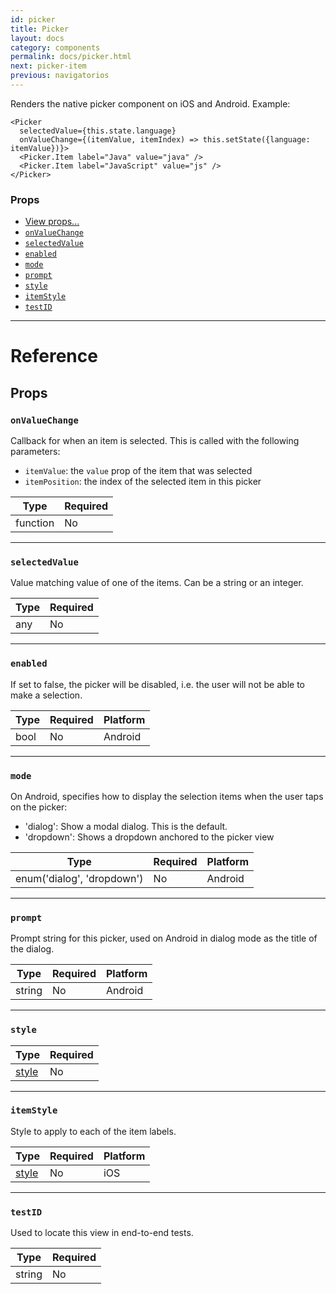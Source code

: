 ```yaml
---
id: picker
title: Picker
layout: docs
category: components
permalink: docs/picker.html
next: picker-item
previous: navigatorios
---
```


Renders the native picker component on iOS and Android. Example:

    <Picker
      selectedValue={this.state.language}
      onValueChange={(itemValue, itemIndex) => this.setState({language: itemValue})}>
      <Picker.Item label="Java" value="java" />
      <Picker.Item label="JavaScript" value="js" />
    </Picker>

### Props

- [View props...](docs/view-props.html)
- [`onValueChange`](docs/picker.html#onvaluechange)
- [`selectedValue`](docs/picker.html#selectedvalue)
- [`enabled`](docs/picker.html#enabled)
- [`mode`](docs/picker.html#mode)
- [`prompt`](docs/picker.html#prompt)
- [`style`](docs/picker.html#style)
- [`itemStyle`](docs/picker.html#itemstyle)
- [`testID`](docs/picker.html#testid)






---

# Reference

## Props

### `onValueChange`

Callback for when an item is selected. This is called with the following parameters:

  - `itemValue`: the `value` prop of the item that was selected
  - `itemPosition`: the index of the selected item in this picker

| Type | Required |
| - | - |
| function | No |




---

### `selectedValue`

Value matching value of one of the items. Can be a string or an integer.

| Type | Required |
| - | - |
| any | No |




---

### `enabled`

If set to false, the picker will be disabled, i.e. the user will not be able to make a
selection.


| Type | Required | Platform |
| - | - | - |
| bool | No | Android  |




---

### `mode`

On Android, specifies how to display the selection items when the user taps on the picker:

  - 'dialog': Show a modal dialog. This is the default.
  - 'dropdown': Shows a dropdown anchored to the picker view



| Type | Required | Platform |
| - | - | - |
| enum('dialog', 'dropdown') | No | Android  |




---

### `prompt`

Prompt string for this picker, used on Android in dialog mode as the title of the dialog.


| Type | Required | Platform |
| - | - | - |
| string | No | Android  |



---

### `style`



| Type | Required |
| - | - |
| [style](docs/picker-style-props.html) | No |


---

### `itemStyle`

Style to apply to each of the item labels.


| Type | Required | Platform |
| - | - | - |
| [style](docs/textstyleproptypes.html) | No | iOS  |


---

### `testID`

Used to locate this view in end-to-end tests.

| Type | Required |
| - | - |
| string | No |


